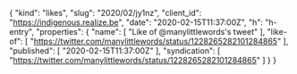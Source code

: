 {
  "kind": "likes",
  "slug": "2020/02/jy1nz",
  "client_id": "https://indigenous.realize.be",
  "date": "2020-02-15T11:37:00Z",
  "h": "h-entry",
  "properties": {
    "name": [
      "Like of @manylittlewords's tweet"
    ],
    "like-of": [
      "https://twitter.com/manylittlewords/status/1228265282101284865"
    ],
    "published": [
      "2020-02-15T11:37:00Z"
    ],
    "syndication": [
      "https://twitter.com/manylittlewords/status/1228265282101284865"
    ]
  }
}
